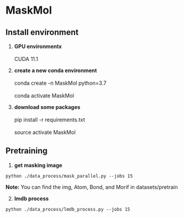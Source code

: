 # MaskMol

## Install environment

1. **GPU environmentx**<br>  
CUDA 11.1

2. **create a new conda environment**<br>  
conda create -n MaskMol python=3.7<br>  
conda activate MaskMol  

3. **download some packages**<br>  
pip install -r requirements.txt<br>  
source activate MaskMol  

## Pretraining
1. **get masking image**<br>  
```
python ./data_process/mask_parallel.py --jobs 15
```
**Note:** You can find the img, Atom, Bond, and Morif in datasets/pretrain<br>  

2. **lmdb process**<br>  

```
python ./data_process/lmdb_process.py --jobs 15
```
